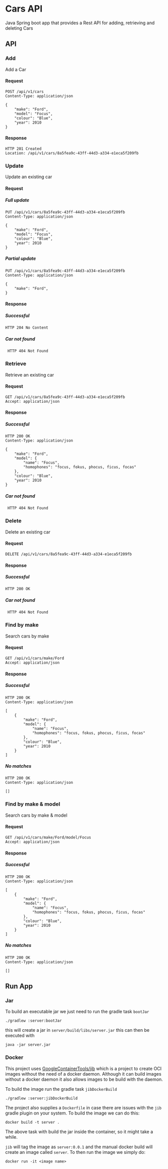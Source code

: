 # Cars API

Java Spring boot app that provides a Rest API for adding, retrieving and deleting Cars

## API

### Add

Add a Car

#### Request

```http
POST /api/v1/cars
Content-Type: application/json

{
    "make": "Ford",
    "model": "Focus",
    "colour": "Blue",
    "year": 2010
}
```

#### Response

```http
HTTP 201 Created
Location: /api/v1/cars/8a5fea9c-43ff-44d3-a334-e1eca5f209fb
```

### Update

Update an existing car

#### Request

##### Full update

```http
PUT /api/v1/cars/8a5fea9c-43ff-44d3-a334-e1eca5f209fb
Content-Type: application/json

{
    "make": "Ford",
    "model": "Focus",
    "colour": "Blue",
    "year": 2010
}
```

##### Partial update

```http
PUT /api/v1/cars/8a5fea9c-43ff-44d3-a334-e1eca5f209fb
Content-Type: application/json

{
    "make": "Ford",
}
```

#### Response

##### Successful

```http
HTTP 204 No Content
```

##### Car not found

```http
 HTTP 404 Not Found
```

### Retrieve

Retrieve an existing car

#### Request

```http
GET /api/v1/cars/8a5fea9c-43ff-44d3-a334-e1eca5f209fb
Accept: application/json
```

#### Response

##### Successful

```http
HTTP 200 OK
Content-Type: application/json

{
    "make": "Ford",
    "model": {
        "name": "Focus",
        "homophones": "focus, fokus, phocus, ficus, focas"
    },
    "colour": "Blue",
    "year": 2010
}
```

##### Car not found

```http
 HTTP 404 Not Found
```

### Delete

Delete an existing car

#### Request

```http
DELETE /api/v1/cars/8a5fea9c-43ff-44d3-a334-e1eca5f209fb
```

#### Response

##### Successful

```http
HTTP 200 OK
```

##### Car not found

```http
 HTTP 404 Not Found
```

### Find by make

Search cars by make

#### Request

```http
GET /api/v1/cars/make/Ford
Accept: application/json
```

#### Response

##### Successful

```http
HTTP 200 OK
Content-Type: application/json

[
    {
        "make": "Ford",
        "model": {
            "name": "Focus",
            "homophones": "focus, fokus, phocus, ficus, focas"
        },
        "colour": "Blue",
        "year": 2010
    }
]
```

##### No matches

```http
HTTP 200 OK
Content-Type: application/json

[]
```

### Find by make & model

Search cars by make & model

#### Request

```http
GET /api/v1/cars/make/Ford/model/Focus
Accept: application/json
```

#### Response

##### Successful

```http
HTTP 200 OK
Content-Type: application/json

[
    {
        "make": "Ford",
        "model": {
            "name": "Focus",
            "homophones": "focus, fokus, phocus, ficus, focas"
        },
        "colour": "Blue",
        "year": 2010
    }
]
```

##### No matches

```http
HTTP 200 OK
Content-Type: application/json

[]
```

## Run App

### Jar

To build an executable jar we just need to run the gradle task `bootJar`

```shell
./gradlew :server:bootJar
```

this will create a jar in `server/build/libs/server.jar` this can then be executed with

```shell
java -jar server.jar
```

### Docker

This project uses [GoogleContainerTools/jib](https://github.com/GoogleContainerTools/jib) which is a project to create
OCI images without the need of a docker daemon. Although it can build images without a docker daemon it also allows
images to be build with the daemon.

To build the image run the gradle task `jibDockerBuild`

```shell
./gradlew :server:jibDockerBuild
```

The project also supplies a `Dockerfile` in case there are issues with the `jib` gradle plugin on your system. To build
the image we can do this:

```shell
docker build -t server .
```

The above task with build the jar inside the container, so it might take a while.

`jib` will tag the image as `server:0.0.1` and the manual docker build will create an image called `server`. To then run
the image we simply do:

```shell
docker run -it <image name>
```

